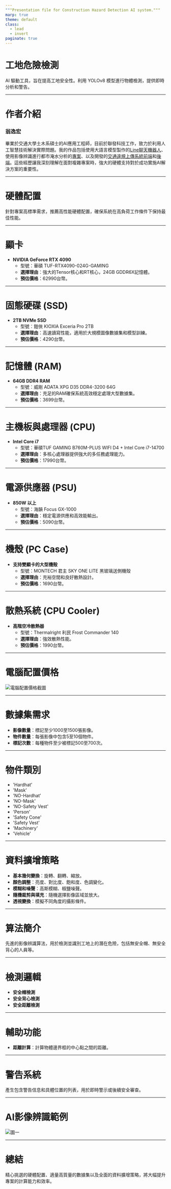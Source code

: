 ```yaml
---
"""Presentation file for Construction Hazard Detection AI system."""
marp: true
theme: default
class:
  - lead
  - invert
paginate: true
---
```


# 工地危險檢測

AI 驅動工具，旨在提高工地安全性。利用 YOLOv8 模型進行物體檢測，提供即時分析和警告。

---

# 作者介紹

### 翁逸宏

畢業於交通大學土木系碩士的AI應用工程師，目前於聯發科技工作，致力於利用人工智慧技術解決實際問題。我的作品包括使用大語言模型製作的[Line聊天機器人](https://github.com/yihong1120/Azure-Line-Chatbot)、使用影像辨識進行都市淹水分析的[專案](https://github.com/yihong1120/CCTV-Inundation-Detection)、以及開發的[交通違規上傳系統前端](https://github.com/yihong1120/traffic_report_front_flutter)和[後端](https://github.com/yihong1120/Traffic-Violation-Report-System)。這些經歷讓我深刻理解在面對複雜專案時，強大的硬體支持對於成功實施AI解決方案的重要性。

---

# 硬體配置

針對專案高標準需求，推薦高性能硬體配置，確保系統在高負荷工作條件下保持最佳性能。

---

# 顯卡

- **NVIDIA GeForce RTX 4090**
  - 型號：華碩 TUF-RTX4090-024G-GAMING
  - **選擇理由**：強大的Tensor核心和RT核心，24GB GDDR6X記憶體。
  - **預估價格**：62990台幣。

---

# 固態硬碟 (SSD)

- **2TB NVMe SSD**
  - 型號：鎧俠 KIOXIA Exceria Pro 2TB
  - **選擇理由**：高速讀寫性能，適用於大規模圖像數據集和模型訓練。
  - **預估價格**：4290台幣。

---

# 記憶體 (RAM)

- **64GB DDR4 RAM**
  - 型號：威剛 ADATA XPG D35 DDR4-3200 64G
  - **選擇理由**：充足的RAM確保系統高效穩定處理大型數據集。
  - **預估價格**：3699台幣。

---

# 主機板與處理器 (CPU)

- **Intel Core i7**
  - 型號：華碩TUF GAMING B760M-PLUS WIFI D4 + Intel Core i7-14700
  - **選擇理由**：多核心處理器提供強大的多任務處理能力。
  - **預估價格**：17990台幣。

---

# 電源供應器 (PSU)

- **850W 以上**
  - 型號：海韻 Focus GX-1000
  - **選擇理由**：穩定電源供應和高效能輸出。
  - **預估價格**：5090台幣。

---

# 機殼 (PC Case)

- **支持雙顯卡的大型機殼**
  - 型號：MONTECH 君主 SKY ONE LITE 黑玻璃送側機殼
  - **選擇理由**：充裕空間和良好散熱設計。
  - **預估價格**：1690台幣。

---

# 散熱系統 (CPU Cooler)

- **高階空冷散熱器**
  - 型號：Thermalright 利民 Frost Commander 140
  - **選擇理由**：強效散熱性能。
  - **預估價格**：1990台幣。

---

# 電腦配置價格

![電腦配置價格截圖](../assets/sinya-1706871806.png)

---

# 數據集需求

- **影像數量**：標記至少1000至1500張影像。
- **物件數量**：每張影像中包含5至10個物件。
- **標記次數**：每種物件至少被標記500至700次。

---

# 物件類別

- 'Hardhat'
- 'Mask'
- 'NO-Hardhat'
- 'NO-Mask'
- 'NO-Safety Vest'
- 'Person'
- 'Safety Cone'
- 'Safety Vest'
- 'Machinery'
- 'Vehicle'

---

# 資料擴增策略

- **基本幾何變換**：旋轉、翻轉、縮放。
- **顏色調整**：亮度、對比度、飽和度、色調變化。
- **模糊和噪聲**：高斯模糊、椒鹽噪聲。
- **隨機裁剪與填充**：隨機選擇影像區域並放大。
- **透視變換**：模擬不同角度的攝影條件。

---

# 算法簡介

先進的影像辨識算法，用於檢測並識別工地上的潛在危險，包括無安全帽、無安全背心的人員等。

---

# 檢測邏輯

- **安全帽檢測**
- **安全背心檢測**
- **安全距離檢測**

---

# 輔助功能

- **距離計算**：計算物體邊界框的中心點之間的距離。

---

# 警告系統

產生包含警告信息和具體位置的列表，用於即時警示或後續安全審查。

---

# AI影像辨識範例

![圖一](../assets/images(6).png)

---

# 總結

精心挑選的硬體配置、適量高質量的數據集以及全面的資料擴增策略，將大幅提升專案的計算能力和效率。
